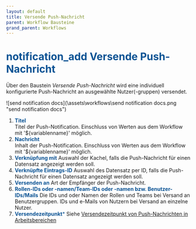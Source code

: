 ```yaml
---
layout: default
title: Versende Push-Nachricht
parent: Workflow Bausteine
grand_parent: Workflows
---
```


# <span style="color:#0b5394"><span class="material-icons">notification_add</span> **Versende Push-Nachricht**</span>

Über den Baustein *Versende Push-Nachricht* wird eine individuell konfigurierte Push-Nachricht an ausgewählte Nutzer(-gruppen) versendet.

![send notification docs](\assets\workflows\send notification docs.png "send notification docs")
1. <span style="color:#0b5394">**Titel**</span>  
    Titel der Push-Notification. Einschluss von Werten aus dem Workflow mit '${variablenname}' möglich.
2. <span style="color:#0b5394">**Nachricht**</span>  
    Inhalt der Push-Notification. Einschluss von Werten aus dem Workflow mit '${variablenname}' möglich.
3. <span style="color:#0b5394">**Verknüpfung mit**</span>
    Auswahl der Kachel, falls die Push-Nachricht für einen Datensatz angezeigt werden soll.  
4. <span style="color:#0b5394">**Verknüpfte Eintrags-ID**</span> 
    Auswahl des Datensatz per ID, falls die Push-Nachricht für einen Datensatz angezeigt werden soll.
5. <span style="color:#0b5394">**Versenden an**</span>
    Art der Empfänger der Push-Nachricht.
6. <span style="color:#0b5394">**Rollen-IDs oder -namen/Team-IDs oder -namen bzw. Benutzer-IDs/Mails**</span>
    Die IDs und oder Namen der Rollen und Teams bei Versand an Benutzergruppen.
    IDs und e-Mails von Nutzern bei Versand an einzelne Nutzer.
7. <span style="color:#0b5394">**Versendezeitpunkt***</span>
    Siehe [Versendezeitpunkt von Push-Nachrichten in Arbeitsbereichen](/docs/global-settings-and-functions.html#versendezeitpunkt)